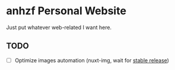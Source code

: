 # anhzf Personal Website
Just put whatever web-related I want here.

## TODO
- [ ] Optimize images automation (nuxt-img, wait for [stable release](https://github.com/nuxt/image/discussions/548))
